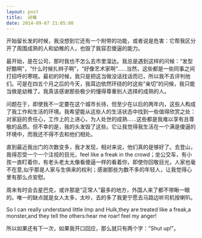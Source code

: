 ```yaml
---
layout: post
title:  闭嘴
date: 2014-09-07 21:05:00
---
```


<p>
开始留长发的时候，我没想到它还有一个附带的功能，或者说是危害：它帮我区分开了周围成熟的人和幼稚的人，也毁了我容忍傻逼的能力。

<!--more-->
最开始，是在公司，那时我也不怎么去市里溜达。我总是遇到这样的问候：“发型好酷啊”，“什么时候扎辫子啊”，“好像艺术家啊“……当然，这些都是一些同事之间打招呼的寒暄。最初的时候，我只是把这当做没话找话而已，所以我不去评判他们。可是在四五个月之后的今天，我耳边依然环绕的时这些”亲切”的问候，我只能当做是幼稚了。我真该感谢那些极少的懂得尊重别人选择的成熟的人。

问题在于，即使我不一定要在这个城市长待，但至少在以后的两年内，这些人构成了我工作和生活的环境。我希望能从这些人的生活状态中找到一些值得欣赏之处：对家庭的责任心，工作上的上进心，为人处世的成熟……这些都是我难以享有且尊敬的品质。但不幸的是，我的头发毁了这些。它让我觉得我生活在一个满是傻逼的环境中，而我还不得不去和他们相处。

直到最近我出门的次数变多，我才发现，相对来说，他们真的是够好了。去登山，我得忍受一个一个注视的目光，feel
like a freak in the
crowd；坐公交车，有小孩一直盯着你，有老头老太太像看傻逼一样的看着你，即使你回敬目光，人家也毫不在意,似乎那是人家与生俱来的权利；感谢那些为数不多的年轻人，让我觉得心里有那么点安慰。

周末有时会去星巴克，或许那是“正常人”最多的地方，外国人来了都不带瞅一眼的。唯一的缺点就是女人太多，太吵，去的多了我更宁愿去马路边听司机按喇叭。

So I can really understand little Imp and Hulk,they are treated like a
freak,a monster,and they tell the others:hear me roar! feel my anger!

所以如果还有下一次，如果我开口回应，那么就只有两个字：”Shut up!”。

</p>
